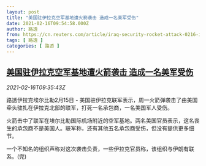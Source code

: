 ```yaml
---
layout: post
title: "美国驻伊拉克空军基地遭火箭袭击 造成一名美军受伤"
date: 2021-02-16T09:54:58.000Z
author: 路透
from: https://cn.reuters.com/article/iraq-security-rocket-attack-0216-idCNKBS2AG0SW
tags: [ 路透 ]
categories: [ 路透 ]
---
```

<!--1613469298000-->
[美国驻伊拉克空军基地遭火箭袭击 造成一名美军受伤](https://cn.reuters.com/article/iraq-security-rocket-attack-0216-idCNKBS2AG0SW)
------

<div>
<div><i>2021-02-16T09:35:43Z</i></div><p>路透伊拉克埃尔比勒2月15日 - 美国驻伊拉克联军表示，周一火箭弹袭击了由美国牵头驻扎在伊拉克北部的联军，打死一名承包商，一名美国军人受伤。</p><p>火箭击中了联军在埃尔比勒国际机场附近的空军基地。两名美国官员表示，这名丧生的承包商不是美国人。联军称，还有其他五名承包商受伤，但没有提供更多细节。</p><p>一个不知名的组织声称对这次袭击负责，一些伊拉克官员称，该组织与伊朗有联系。(完)</p>
</div>
